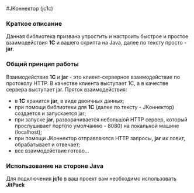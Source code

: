 #JКоннектор (jc1c)

### Краткое описание
Данная библиотека призвана упростить и настроить быстрое и простое
взаимодействия **1С** и вашего скрипта на Java, далее по тексту просто - **jar**.

### Общий принцип работы
Взаимодействие **1С** и **jar** - это клиент-серверное взаимодействие по протоколу HTTP.
В качестве клиента выступает 1С, а в качестве сервера выступает jar.
Пряток взаимодействия:
- в **1С** хранится **jar**, в виде двоичных данных;
- при помощи библиотеки для **1С** (далее по тексту - JКоннектор) создается и запускается jar;
- при запуске **jar**, разворачивается небольшой HTTP сервер, который прослушивает
порт(по умолчанию - 8080) на локальной машине (localhost);
- при помощи JКоннектор отправляются HTTP запросы, **jar** их ловит, обрабатывает и отвечает;
- все взаимодействие готово...

### Использование на стороне Java
Для подключения **jc1c** в ваш проект вам необходимо использовать **JitPack**
